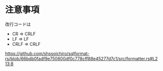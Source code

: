 # 注意事項
改行コードは
- CR => CRLF
- LF => LF
- CRLF => CRLF

https://github.com/shssoichiro/sqlformat-rs/blob/66bdb0fadf9e750600df0c778cff88e45277d7c1/src/formatter.rs#L213:8